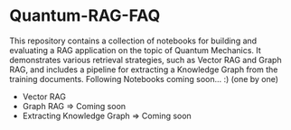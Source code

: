 # Quantum-RAG-FAQ

This repository contains a collection of notebooks for building and evaluating a RAG application on the topic of Quantum Mechanics. It demonstrates various retrieval strategies, such as Vector RAG and Graph RAG, and includes a pipeline for extracting a Knowledge Graph from the training documents. Following Notebooks coming soon... :) (one by one)
* Vector RAG
* Graph RAG => Coming soon
* Extracting Knowledge Graph => Coming soon
